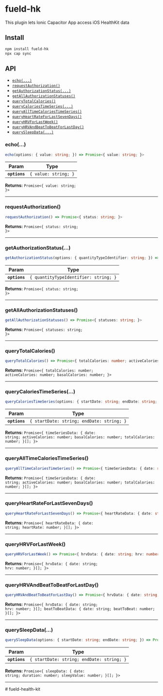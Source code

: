 # fueld-hk

This plugin lets Ionic Capacitor App access iOS HealthKit data

## Install

```bash
npm install fueld-hk
npx cap sync
```

## API

<docgen-index>

* [`echo(...)`](#echo)
* [`requestAuthorization()`](#requestauthorization)
* [`getAuthorizationStatus(...)`](#getauthorizationstatus)
* [`getAllAuthorizationStatuses()`](#getallauthorizationstatuses)
* [`queryTotalCalories()`](#querytotalcalories)
* [`queryCaloriesTimeSeries(...)`](#querycaloriestimeseries)
* [`queryAllTimeCaloriesTimeSeries()`](#queryalltimecaloriestimeseries)
* [`queryHeartRateForLastSevenDays()`](#queryheartrateforlastsevendays)
* [`queryHRVForLastWeek()`](#queryhrvforlastweek)
* [`queryHRVAndBeatToBeatForLastDay()`](#queryhrvandbeattobeatforlastday)
* [`querySleepData(...)`](#querysleepdata)

</docgen-index>

<docgen-api>
<!--Update the source file JSDoc comments and rerun docgen to update the docs below-->

### echo(...)

```typescript
echo(options: { value: string; }) => Promise<{ value: string; }>
```

| Param         | Type                            |
| ------------- | ------------------------------- |
| **`options`** | <code>{ value: string; }</code> |

**Returns:** <code>Promise&lt;{ value: string; }&gt;</code>

--------------------


### requestAuthorization()

```typescript
requestAuthorization() => Promise<{ status: string; }>
```

**Returns:** <code>Promise&lt;{ status: string; }&gt;</code>

--------------------


### getAuthorizationStatus(...)

```typescript
getAuthorizationStatus(options: { quantityTypeIdentifier: string; }) => Promise<{ status: string; }>
```

| Param         | Type                                             |
| ------------- | ------------------------------------------------ |
| **`options`** | <code>{ quantityTypeIdentifier: string; }</code> |

**Returns:** <code>Promise&lt;{ status: string; }&gt;</code>

--------------------


### getAllAuthorizationStatuses()

```typescript
getAllAuthorizationStatuses() => Promise<{ statuses: string; }>
```

**Returns:** <code>Promise&lt;{ statuses: string; }&gt;</code>

--------------------


### queryTotalCalories()

```typescript
queryTotalCalories() => Promise<{ totalCalories: number; activeCalories: number; basalCalories: number; }>
```

**Returns:** <code>Promise&lt;{ totalCalories: number; activeCalories: number; basalCalories: number; }&gt;</code>

--------------------


### queryCaloriesTimeSeries(...)

```typescript
queryCaloriesTimeSeries(options: { startDate: string; endDate: string; }) => Promise<{ timeSeriesData: { date: string; activeCalories: number; basalCalories: number; totalCalories: number; }[]; }>
```

| Param         | Type                                                 |
| ------------- | ---------------------------------------------------- |
| **`options`** | <code>{ startDate: string; endDate: string; }</code> |

**Returns:** <code>Promise&lt;{ timeSeriesData: { date: string; activeCalories: number; basalCalories: number; totalCalories: number; }[]; }&gt;</code>

--------------------


### queryAllTimeCaloriesTimeSeries()

```typescript
queryAllTimeCaloriesTimeSeries() => Promise<{ timeSeriesData: { date: string; activeCalories: number; basalCalories: number; totalCalories: number; }[]; }>
```

**Returns:** <code>Promise&lt;{ timeSeriesData: { date: string; activeCalories: number; basalCalories: number; totalCalories: number; }[]; }&gt;</code>

--------------------


### queryHeartRateForLastSevenDays()

```typescript
queryHeartRateForLastSevenDays() => Promise<{ heartRateData: { date: string; heartRate: number; }[]; }>
```

**Returns:** <code>Promise&lt;{ heartRateData: { date: string; heartRate: number; }[]; }&gt;</code>

--------------------


### queryHRVForLastWeek()

```typescript
queryHRVForLastWeek() => Promise<{ hrvData: { date: string; hrv: number; }[]; }>
```

**Returns:** <code>Promise&lt;{ hrvData: { date: string; hrv: number; }[]; }&gt;</code>

--------------------


### queryHRVAndBeatToBeatForLastDay()

```typescript
queryHRVAndBeatToBeatForLastDay() => Promise<{ hrvData: { date: string; hrv: number; }[]; beatToBeatData: { date: string; beatToBeat: number; }[]; }>
```

**Returns:** <code>Promise&lt;{ hrvData: { date: string; hrv: number; }[]; beatToBeatData: { date: string; beatToBeat: number; }[]; }&gt;</code>

--------------------


### querySleepData(...)

```typescript
querySleepData(options: { startDate: string; endDate: string; }) => Promise<{ sleepData: { date: string; duration: number; sleepValue: number; }[]; }>
```

| Param         | Type                                                 |
| ------------- | ---------------------------------------------------- |
| **`options`** | <code>{ startDate: string; endDate: string; }</code> |

**Returns:** <code>Promise&lt;{ sleepData: { date: string; duration: number; sleepValue: number; }[]; }&gt;</code>

--------------------

</docgen-api>
# fueld-health-kit
